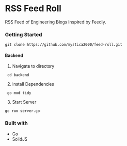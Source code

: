 # RSS Feed Roll

RSS Feed of Engineering Blogs Inspired by Feedly.

### Getting Started

 ```
 git clone https://github.com/mystica2000/feed-roll.git
 ```

 #### Backend

  1. Navigate to directory
   ```
    cd backend
   ```

  2. Install Dependencies
   ```
    go mod tidy
   ```

  3. Start Server
   ```
   go run server.go
   ```

### Built with
 - Go
 - SolidJS

